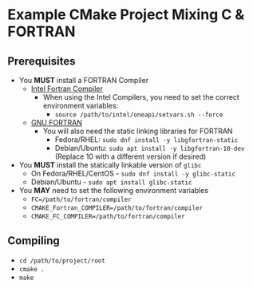 # Example CMake Project Mixing C & FORTRAN

## Prerequisites

* You **MUST** install a FORTRAN Compiler
  * [Intel Fortran Compiler](https://www.intel.com/content/www/us/en/developer/tools/oneapi/fortran-compiler.html)
    * When using the Intel Compilers, you need to set the correct environment variables:
      * `source /path/to/intel/oneapi/setvars.sh --force`
  * [GNU FORTRAN](https://gcc.gnu.org/fortran/)
    * You will also need the static linking libraries for FORTRAN
      * Fedora/RHEL: `sudo dnf install -y libgfortran-static`
      * Debian/Ubuntu: `sudo apt install -y libgfortran-10-dev` (Replace 10 with a different version if desired)
* You **MUST** install the statically linkable version of `glibc`
  * On Fedora/RHEL/CentOS - `sudo dnf install -y glibc-static`
  * Debian/Ubuntu - `sudo apt install glibc-static`
* You **MAY** need to set the following environment variables
  * `FC=/path/to/fortran/compiler`
  * `CMAKE_Fortran_COMPILER=/path/to/fortran/compiler`
  * `CMAKE_FC_COMPILER=/path/to/fortran/compiler`

## Compiling
* `cd /path/to/project/root`
* `cmake .`
* `make`
